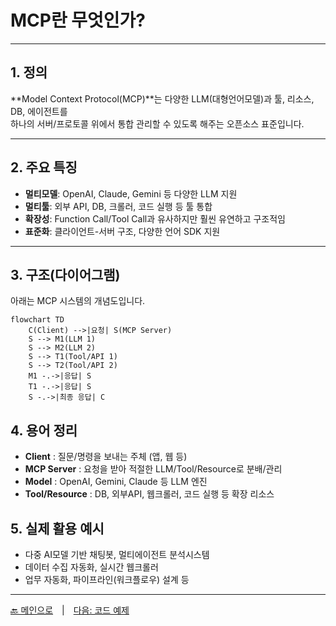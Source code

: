 <!-- Mermaid JS 자동 변환 스크립트 -->
<script src="https://cdn.jsdelivr.net/npm/mermaid@10/dist/mermaid.min.js"></script>
<script>
  mermaid.initialize({startOnLoad:true});
</script>

# MCP란 무엇인가?

---

## 1. 정의

**Model Context Protocol(MCP)**는 다양한 LLM(대형언어모델)과 툴, 리소스, DB, 에이전트를  
하나의 서버/프로토콜 위에서 통합 관리할 수 있도록 해주는 오픈소스 표준입니다.

---

## 2. 주요 특징

- **멀티모델**: OpenAI, Claude, Gemini 등 다양한 LLM 지원  
- **멀티툴**: 외부 API, DB, 크롤러, 코드 실행 등 툴 통합  
- **확장성**: Function Call/Tool Call과 유사하지만 훨씬 유연하고 구조적임  
- **표준화**: 클라이언트-서버 구조, 다양한 언어 SDK 지원

---

## 3. 구조(다이어그램)

아래는 MCP 시스템의 개념도입니다.

```mermaid!
flowchart TD
    C(Client) -->|요청| S(MCP Server)
    S --> M1(LLM 1)
    S --> M2(LLM 2)
    S --> T1(Tool/API 1)
    S --> T2(Tool/API 2)
    M1 -.->|응답| S
    T1 -.->|응답| S
    S -.->|최종 응답| C
```

## 4. 용어 정리

- **Client** : 질문/명령을 보내는 주체 (앱, 웹 등)
- **MCP Server** : 요청을 받아 적절한 LLM/Tool/Resource로 분배/관리
- **Model** : OpenAI, Gemini, Claude 등 LLM 엔진
- **Tool/Resource** : DB, 외부API, 웹크롤러, 코드 실행 등 확장 리소스

## 5. 실제 활용 예시

- 다중 AI모델 기반 채팅봇, 멀티에이전트 분석시스템
- 데이터 수집 자동화, 실시간 웹크롤러
- 업무 자동화, 파이프라인(워크플로우) 설계 등


---

[🔙 메인으로](index.md) | [다음: 코드 예제](mcp-examples.md)
